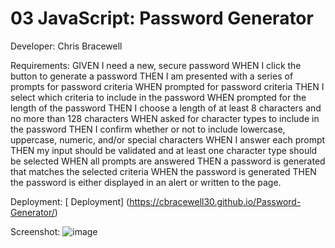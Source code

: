 # 03 JavaScript: Password Generator
Developer: Chris Bracewell

Requirements:
GIVEN I need a new, secure password
WHEN I click the button to generate a password
THEN I am presented with a series of prompts for password criteria
WHEN prompted for password criteria
THEN I select which criteria to include in the password
WHEN prompted for the length of the password
THEN I choose a length of at least 8 characters and no more than 128 characters
WHEN asked for character types to include in the password
THEN I confirm whether or not to include lowercase, uppercase, numeric, and/or special characters
WHEN I answer each prompt
THEN my input should be validated and at least one character type should be selected
WHEN all prompts are answered
THEN a password is generated that matches the selected criteria
WHEN the password is generated
THEN the password is either displayed in an alert or written to the page.





Deployment: [ Deployment] (https://cbracewell30.github.io/Password-Generator/)

Screenshot:
![image](https://user-images.githubusercontent.com/93891189/146658963-2cf99f8e-5b88-4210-9e08-7962a0e7835e.png)
